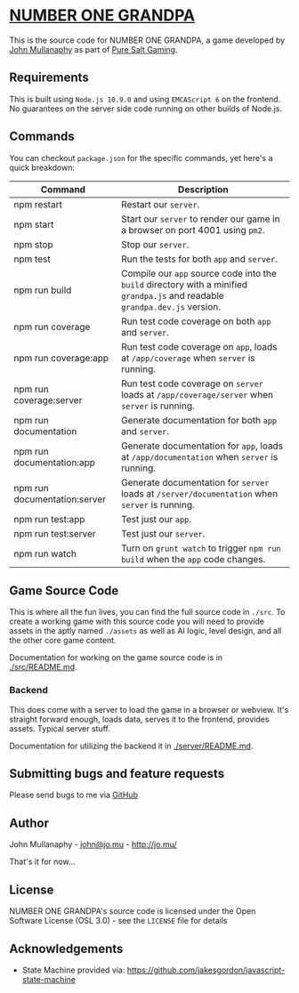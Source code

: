 [NUMBER ONE GRANDPA](http://grandpa.puresalt.gg/)
=================================================

This is the source code for NUMBER ONE GRANDPA, a game developed by [John Mullanaphy](https://jo.mu/) as part of 
[Pure Salt Gaming](https://puresalt.gg/).

## Requirements

This is built using `Node.js 10.9.0` and using `EMCAScript 6` on the frontend. No guarantees on the server side code
running on other builds of Node.js.

## Commands

You can checkout `package.json` for the specific commands, yet here's a quick breakdown:

|Command|Description|
|-------|-----------|
|npm restart|Restart our `server`.|
|npm start|Start our `server` to render our game in a browser on port 4001 using `pm2`.|
|npm stop|Stop our `server`.|
|npm test|Run the tests for both `app` and `server`.|
|npm run build|Compile our `app` source code into the `build` directory with a minified `grandpa.js` and readable `grandpa.dev.js` version.|
|npm run coverage|Run test code coverage on both `app` and `server`.|
|npm run coverage:app|Run test code coverage on `app`, loads at `/app/coverage` when `server` is running.|
|npm run coverage:server|Run test code coverage on `server` loads at `/app/coverage/server` when `server` is running.|
|npm run documentation|Generate documentation for both `app` and `server`.|
|npm run documentation:app|Generate documentation for `app`, loads at `/app/documentation` when `server` is running.|
|npm run documentation:server|Generate documentation for `server` loads at `/server/documentation` when `server` is running.|
|npm run test:app|Test just our `app`.|
|npm run test:server|Test just our `server`.|
|npm run watch|Turn on `grunt watch` to trigger `npm run build` when the `app` code changes.|

## Game Source Code

This is where all the fun lives, you can find the full source code in `./src`. To create a working game with this source
code you will need to provide assets in the aptly named `./assets` as well as AI logic, level design, and all the other
core game content.

Documentation for working on the game source code is in [./src/README.md](./src/README.md).

### Backend

This does come with a server to load the game in a browser or webview. It's straight forward enough, loads data, serves
it to the frontend, provides assets. Typical server stuff.

Documentation for utilizing the backend it in [./server/README.md](./server/README.md).

## Submitting bugs and feature requests

Please send bugs to me via
[GitHub](https://github.com/PureSalt/grandpa/issues)

## Author

John Mullanaphy - <john@jo.mu> - <http://jo.mu/>

That's it for now...

## License

NUMBER ONE GRANDPA's source code is licensed under the Open Software License (OSL 3.0) -
see the `LICENSE` file for details

## Acknowledgements

* State Machine provided via: <https://github.com/jakesgordon/javascript-state-machine>
